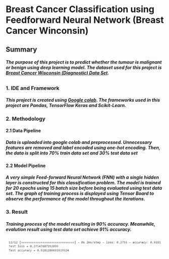 # Breast Cancer Classification using Feedforward Neural Network (Breast Cancer Winconsin)
## Summary
##### The purpose of this project is to predict whether the tumour is malignant or benign using deep learning model. The dataset used for this project is [Breast Cancer Wisconsin (Diagnostic) Data Set](https://www.kaggle.com/datasets/uciml/breast-cancer-wisconsin-data).
##
### 1. IDE and Framework
##### This project is created using [Google colab](https://colab.research.google.com/). The frameworks used in this project are Pandas, TensorFlow Keras and Scikit-Learn.
### 2. Methodology
#### 2.1 Data Pipeline
##### Data is uploaded into google colab and preprocessed. Unnecessary features are removed and label encoded using one-hot encoding. Then, the data is split into 70% train data set and 30% test data set
#### 2.2 Model Pipeline
##### A very simple Feed-forward Neural Network (FNN) with a single hidden layer is constructed for this classification problem. The model is trained for 20 epochs using 15 batch size before being evaluated using test data set. The graph of training process is displayed using Tensor Board to observe the performance of the model throughout the iterations.
### 3. Result 
##### Training process of the model resulting in 90% accuracy. Meanwhile, evalution result using test data set achieve 91% accuracy.
##### ![result](https://github.com/HudaSani/Project1-repo/blob/master/img1/testing%20result.PNG?raw=True "Evaluation Result")
